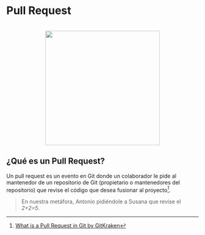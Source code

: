 # Pull Request 

<div align="center">
  </br>
	<img src="https://ik.imagekit.io/gdgjaen/charlas/open-source-2021/pull_request_p3nFpIRZY-.png" height="300px"/>
</div>

## ¿Qué es un Pull Request?

Un pull request es un evento en Git donde un colaborador le pide al mantenedor de un repositorio de Git (propietario o mantenedores del repositorio) que revise el código que desea fusionar al proyecto[^1].

> En nuestra metáfora, Antonio pidiéndole a Susana que revise el *2+2=5*. 
>

[^1]: [What is a Pull Request in Git by GitKraken](https://www.gitkraken.com/learn/git/tutorials/what-is-a-pull-request-in-git)

